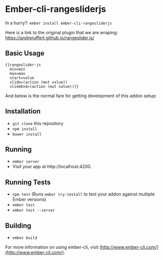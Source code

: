 # Ember-cli-rangesliderjs

In a hurry?: `ember install ember-cli-rangesliderjs`

Here is a link to the original plugin that we are wraping:
https://andreruffert.github.io/rangeslider.js/

## Basic Usage
```
{{rangeslider-js
  min=min
  max=max
  start=value
  slide=(action (mut value))
  slideEnd=(action (mut value))}}
```
And below is the normal fare for getting development of this addon setup:

## Installation

* `git clone` this repository
* `npm install`
* `bower install`

## Running

* `ember server`
* Visit your app at http://localhost:4200.

## Running Tests

* `npm test` (Runs `ember try:testall` to test your addon against multiple Ember versions)
* `ember test`
* `ember test --server`

## Building

* `ember build`

For more information on using ember-cli, visit [http://www.ember-cli.com/](http://www.ember-cli.com/).
